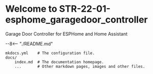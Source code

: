 # Welcome to STR-22-01-esphome_garagedoor_controller

Garage Door Controller for ESPHome and Home Assistant

--8<-- "./README.md"

    mkdocs.yml    # The configuration file.
    docs/
        index.md  # The documentation homepage.
        ...       # Other markdown pages, images and other files.
